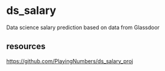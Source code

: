 # ds_salary
Data science salary prediction based on data from Glassdoor

## resources
https://github.com/PlayingNumbers/ds_salary_proj
